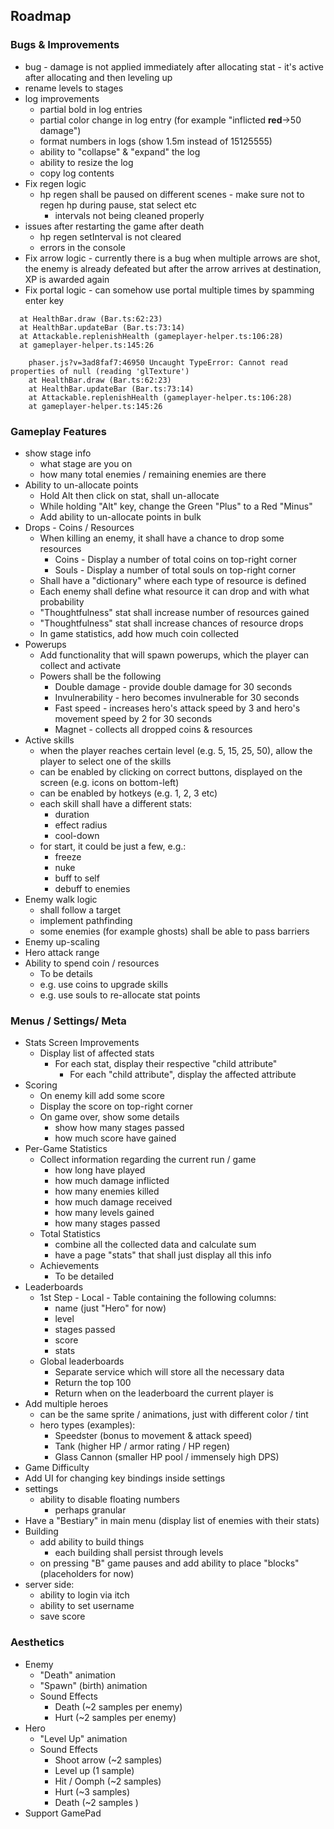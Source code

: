 ## Roadmap

### Bugs & Improvements

- bug - damage is not applied immediately after allocating stat - it's active after allocating and then leveling up
- rename levels to stages
- log improvements
    - partial bold in log entries
    - partial color change in log entry (for example "inflicted **red**->50 damage")
    - format numbers in logs (show 1.5m instead of 15125555)
    - ability to "collapse" & "expand" the log
    - ability to resize the log
    - copy log contents
- Fix regen logic
    - hp regen shall be paused on different scenes - make sure not to regen hp during pause, stat select etc
        - intervals not being cleaned properly
- issues after restarting the game after death
    - hp regen setInterval is not cleared
    - errors in the console
- Fix arrow logic - currently there is a bug when multiple arrows are shot, the enemy is already defeated but after the
  arrow arrives at destination, XP is awarded again
- Fix portal logic - can somehow use portal multiple times by spamming enter key

```phaser.js?v=3ad8faf7:119974 Uncaught TypeError: Cannot read properties of null (reading 'cut')
  at HealthBar.draw (Bar.ts:62:23)
  at HealthBar.updateBar (Bar.ts:73:14)
  at Attackable.replenishHealth (gameplayer-helper.ts:106:28)
  at gameplayer-helper.ts:145:26
```

```
    phaser.js?v=3ad8faf7:46950 Uncaught TypeError: Cannot read properties of null (reading 'glTexture')
    at HealthBar.draw (Bar.ts:62:23)
    at HealthBar.updateBar (Bar.ts:73:14)
    at Attackable.replenishHealth (gameplayer-helper.ts:106:28)
    at gameplayer-helper.ts:145:26
```

### Gameplay Features

- show stage info
    - what stage are you on
    - how many total enemies / remaining enemies are there
- Ability to un-allocate points
    - Hold Alt then click on stat, shall un-allocate
    - While holding "Alt" key, change the Green "Plus" to a Red "Minus"
    - Add ability to un-allocate points in bulk
- Drops - Coins / Resources
    - When killing an enemy, it shall have a chance to drop some resources
        - Coins - Display a number of total coins on top-right corner
        - Souls - Display a number of total souls on top-right corner
    - Shall have a "dictionary" where each type of resource is defined
    - Each enemy shall define what resource it can drop and with what probability
    - "Thoughtfulness" stat shall increase number of resources gained
    - "Thoughtfulness" stat shall increase chances of resource drops
    - In game statistics, add how much coin collected
- Powerups
    - Add functionality that will spawn powerups, which the player can collect and activate
    - Powers shall be the following
        - Double damage - provide double damage for 30 seconds
        - Invulnerability - hero becomes invulnerable for 30 seconds
        - Fast speed - increases hero's attack speed by 3 and hero's movement speed by 2 for 30 seconds
        - Magnet - collects all dropped coins & resources
- Active skills
    - when the player reaches certain level (e.g. 5, 15, 25, 50), allow the player to select one of the skills
    - can be enabled by clicking on correct buttons, displayed on the screen (e.g. icons on bottom-left)
    - can be enabled by hotkeys (e.g. 1, 2, 3 etc)
    - each skill shall have a different stats:
        - duration
        - effect radius
        - cool-down
    - for start, it could be just a few, e.g.:
        - freeze
        - nuke
        - buff to self
        - debuff to enemies
- Enemy walk logic
    - shall follow a target
    - implement pathfinding
    - some enemies (for example ghosts) shall be able to pass barriers
- Enemy up-scaling
- Hero attack range
- Ability to spend coin / resources
    - To be details
    - e.g. use coins to upgrade skills
    - e.g. use souls to re-allocate stat points

### Menus / Settings/ Meta

- Stats Screen Improvements
    - Display list of affected stats
        - For each stat, display their respective "child attribute"
            - For each "child attribute", display the affected attribute
- Scoring
    - On enemy kill add some score
    - Display the score on top-right corner
    - On game over, show some details
        - show how many stages passed
        - how much score have gained
- Per-Game Statistics
    - Collect information regarding the current run / game
        - how long have played
        - how much damage inflicted
        - how many enemies killed
        - how much damage received
        - how many levels gained
        - how many stages passed
    - Total Statistics
        - combine all the collected data and calculate sum
        - have a page "stats" that shall just display all this info
    - Achievements
        - To be detailed
- Leaderboards
    - 1st Step - Local - Table containing the following columns:
        - name (just "Hero" for now)
        - level
        - stages passed
        - score
        - stats
    - Global leaderboards
        - Separate service which will store all the necessary data
        - Return the top 100
        - Return when on the leaderboard the current player is
- Add multiple heroes
    - can be the same sprite / animations, just with different color / tint
    - hero types (examples):
        - Speedster (bonus to movement & attack speed)
        - Tank (higher HP / armor rating / HP regen)
        - Glass Cannon (smaller HP pool / immensely high DPS)
- Game Difficulty
- Add UI for changing key bindings inside settings
- settings
    - ability to disable floating numbers
        - perhaps granular
- Have a "Bestiary" in main menu (display list of enemies with their stats)
- Building
    - add ability to build things
        - each building shall persist through levels
    - on pressing "B" game pauses and add ability to place "blocks" (placeholders for now)
- server side:
    - ability to login via itch
    - ability to set username
    - save score

### Aesthetics

- Enemy
    - "Death" animation
    - "Spawn" (birth) animation
    - Sound Effects
        - Death (~2 samples per enemy)
        - Hurt (~2 samples per enemy)
- Hero
    - "Level Up" animation
    - Sound Effects
        - Shoot arrow (~2 samples)
        - Level up (1 sample)
        - Hit / Oomph (~2 samples)
        - Hurt (~3 samples)
        - Death (~2 samples )
- Support GamePad
